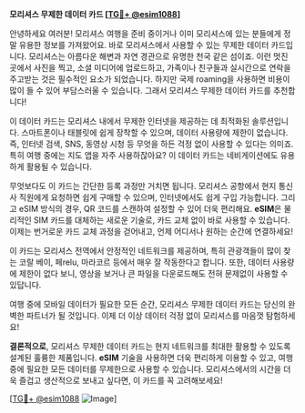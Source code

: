 **모리셔스 무제한 데이터 카드 [[TG💪+ @esim1088](https://t.me/s/esim1088)]**

안녕하세요 여러분! 모리셔스 여행을 준비 중이거나 이미 모리셔스에 있는 분들에게 정말 유용한 정보를 가져왔어요. 바로 모리셔스에서 사용할 수 있는 무제한 데이터 카드입니다. 모리셔스는 아름다운 해변과 자연 경관으로 유명한 천국 같은 섬이죠. 이런 멋진 곳에서 사진을 찍고, 소셜 미디어에 업로드하고, 가족이나 친구들과 실시간으로 연락을 주고받는 것은 필수적인 요소가 되었습니다. 하지만 국제 roaming을 사용하면 비용이 많이 들 수 있어 부담스러울 수 있습니다. 그래서 모리셔스 무제한 데이터 카드를 추천합니다!

이 데이터 카드는 모리셔스 내에서 무제한 인터넷을 제공하는 데 최적화된 솔루션입니다. 스마트폰이나 태블릿에 쉽게 장착할 수 있으며, 데이터 사용량에 제한이 없습니다. 즉, 인터넷 검색, SNS, 동영상 시청 등 무엇을 하든 걱정 없이 사용할 수 있다는 의미죠. 특히 여행 중에는 지도 앱을 자주 사용하잖아요? 이 데이터 카드는 네비게이션에도 유용하게 활용될 수 있습니다.

무엇보다도 이 카드는 간단한 등록 과정만 거치면 됩니다. 모리셔스 공항에서 현지 통신사 직원에게 요청하면 쉽게 구매할 수 있으며, 인터넷에서도 쉽게 구입 가능합니다. 그리고 eSIM 방식의 경우, QR 코드를 스캔하여 설정할 수 있어 더욱 편리해요. **eSIM**은 물리적인 SIM 카드를 대체하는 새로운 기술로, 카드 교체 없이 바로 사용할 수 있습니다. 이제는 번거로운 카드 교체 과정을 걷어내고, 언제 어디서나 원하는 순간에 연결하세요!

이 카드는 모리셔스 전역에서 안정적인 네트워크를 제공하며, 특히 관광객들이 많이 찾는 코랄 베이, 페relu, 마라코르 등에서 매우 잘 작동한다고 합니다. 또한, 데이터 사용량에 제한이 없다 보니, 영상을 보거나 큰 파일을 다운로드해도 전혀 문제없이 사용할 수 있답니다. 

여행 중에 모바일 데이터가 필요한 모든 순간, 모리셔스 무제한 데이터 카드는 당신의 완벽한 파트너가 될 것입니다. 이제 더 이상 데이터 걱정 없이 모리셔스를 마음껏 탐험하세요!

**결론적으로**, 모리셔스 무제한 데이터 카드는 현지 네트워크를 최대한 활용할 수 있도록 설계된 훌륭한 제품입니다. **eSIM** 기술을 사용하면 더욱 편리하게 이용할 수 있고, 여행 중에 필요한 모든 데이터를 무제한으로 사용할 수 있습니다. 모리셔스에서의 시간을 더욱 즐겁고 생산적으로 보내고 싶다면, 이 카드를 꼭 고려해보세요!

[[TG💪+ @esim1088](https://t.me/s/esim1088) ![Image](https://i.postimg.cc/Y0z9fWf4/image.png)]